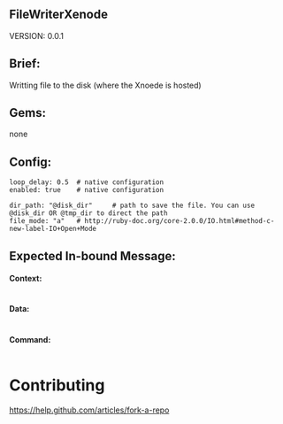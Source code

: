## FileWriterXenode
VERSION: 0.0.1

## Brief:
Writting file to the disk (where the Xnoede is hosted)

## Gems:
none

## Config:
```
loop_delay: 0.5  # native configuration
enabled: true    # native configuration

dir_path: "@disk_dir"     # path to save the file. You can use @disk_dir OR @tmp_dir to direct the path
file_mode: "a"   # http://ruby-doc.org/core-2.0.0/IO.html#method-c-new-label-IO+Open+Mode
```

## Expected In-bound Message:
#### Context:
```
```
#### Data:
```
```
#### Command:
```
```

# Contributing

https://help.github.com/articles/fork-a-repo

